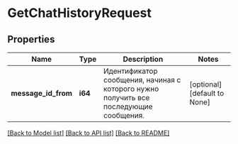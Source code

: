 # GetChatHistoryRequest

## Properties
Name | Type | Description | Notes
------------ | ------------- | ------------- | -------------
**message_id_from** | **i64** | Идентификатор сообщения, начиная с которого нужно получить все последующие сообщения. | [optional] [default to None]

[[Back to Model list]](../README.md#documentation-for-models) [[Back to API list]](../README.md#documentation-for-api-endpoints) [[Back to README]](../README.md)


